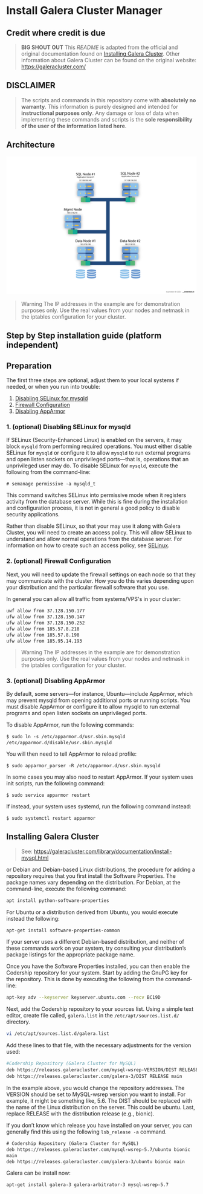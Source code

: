 # Install Galera Cluster Manager

## Credit where credit is due
> **BIG SHOUT OUT** This *README* is adapted from the official and original documentation found on [Installing Galera Cluster](https://galeracluster.com/library/training/tutorials/galera-installation.html). Other information about Galera Cluster can be found on the original website: https://galeracluster.com/

## DISCLAIMER
> The scripts and commands in this repository come with **absolutely no warranty**. This information is purely designed and intended for **instructional purposes only**. 
Any damage or loss of data when implementing these commands and scripts is the **sole responsibility of the user of the information listed here**.      

## Architecture
<img src="architecture.png">

> Warning The IP addresses in  the example are for demonstration purposes only. Use the real values from your nodes and netmask in the iptables configuration for your cluster.


## Step by Step installation guide (platform independent)


## Preparation

The first three steps are optional, adjust them to your local systems if needed, or when you run into trouble:
1. [Disabling SELinux for mysqld](#1-optional-disabling-selinux-for-mysqld)
2. [Firewall Configuration](#2-optional-firewall-configuration)
3. [Disabling AppArmor](#3-optional-disabling-apparmor)

### 1. (optional) Disabling SELinux for mysqld
If SELinux (Security-Enhanced Linux) is enabled on the servers, it may block `mysqld` from performing required operations. You must either disable SELinux for `mysqld` or configure it to allow `mysqld` to run external programs and open listen sockets on unprivileged ports—that is, operations that an unprivileged user may do.
To disable SELinux for `mysqld`, execute the following from the command-line: 
```
# semanage permissive -a mysqld_t
```
This command switches SELinux into permissive mode when it registers activity from the database server. While this is fine during the installation and configuration process, it is not in general a good policy to disable security applications.

Rather than disable SELinux, so that your may use it along with Galera Cluster, you will need to create an access policy. This will allow SELinux to understand and allow normal operations from the database server. For information on how to create such an access policy, see [SELinux](https://galeracluster.com/library/documentation/selinux.html).

### 2. (optional) Firewall Configuration
Next, you will need to update the firewall settings on each node so that they may communicate with the cluster. How you do this varies depending upon your distribution and the particular firewall software that you use.

In general you can allow all traffic from systems/VPS's in your cluster:
```
uwf allow from 37.128.150.177
ufw allow from 37.128.150.147
ufw allow from 37.128.150.252
ufw allow from 185.57.8.218
ufw allow from 185.57.8.198
ufw allow from 185.95.14.193
```

> Warning The IP addresses in  the example are for demonstration purposes only. Use the real values from your nodes and netmask in the iptables configuration for your cluster. 

### 3. (optional) Disabling AppArmor
By default, some servers—for instance, Ubuntu—include AppArmor, which may prevent mysqld from opening additional ports or running scripts. You must disable AppArmor or configure it to allow mysqld to run external programs and open listen sockets on unprivileged ports.

To disable AppArmor, run the following commands:
````
$ sudo ln -s /etc/apparmor.d/usr.sbin.mysqld /etc/apparmor.d/disable/usr.sbin.mysqld
````
You will then need to tell AppArmor to reload profile:
````
$ sudo apparmor_parser -R /etc/apparmor.d/usr.sbin.mysqld
````
In some cases you may also need to restart AppArmor. If your system uses init scripts, run the following command:
````
$ sudo service apparmor restart
````
If instead, your system uses systemd, run the following command instead:
````
$ sudo systemctl restart apparmor
````

## Installing Galera Cluster

>See: https://galeracluster.com/library/documentation/install-mysql.html

or Debian and Debian-based Linux distributions, the procedure for adding a repository requires that you first install the Software Properties. The package names vary depending on the distribution. For Debian, at the command-line, execute the following command:

```bash
apt install python-software-properties
````

For Ubuntu or a distribution derived from Ubuntu, you would execute instead the following:

```bash
apt-get install software-properties-common
```

If your server uses a different Debian-based distribution, and neither of these commands work on your system, try consulting your distribution’s package listings for the appropriate package name.

Once you have the Software Properties installed, you can then enable the Codership repository for your system. Start by adding the GnuPG key for the repository. This is done by executing the following from the command-line:
```bash
apt-key adv --keyserver keyserver.ubuntu.com --recv BC19D
```


Next, add the Codership repository to your sources list. Using a simple text editor, create file called, `galera.list` in the `/etc/apt/sources.list.d/ ` directory. 

```bash
vi /etc/apt/sources.list.d/galera.list
```

Add these lines to that file, with the necessary adjustments for the version used:

```bash
#Codership Repository (Galera Cluster for MySQL)
deb https://releases.galeracluster.com/mysql-wsrep-VERSION/DIST RELEASE main
deb https://releases.galeracluster.com/galera-3/DIST RELEASE main
```
In the example above, you would change the repository addresses. The VERSION should be set to MySQL-wsrep version you want to install. For example, it might be something like, 5.6. The DIST should be replaced with the name of the Linux distribution on the server. This could be ubuntu. Last, replace RELEASE with the distribution release (e.g., bionic).

If you don’t know which release you have installed on your server, you can generally find this using the following `lsb_release -a` command. 

``` 
# Codership Repository (Galera Cluster for MySQL)
deb https://releases.galeracluster.com/mysql-wsrep-5.7/ubuntu bionic main
deb https://releases.galeracluster.com/galera-3/ubuntu bionic main
```

Galera can be install now: 
```
apt-get install galera-3 galera-arbitrator-3 mysql-wsrep-5.7
```